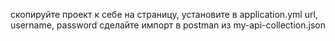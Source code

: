 скопируйте проект к себе на страницу, установите в application.yml url, username, password
сделайте импорт в postman из my-api-collection.json
